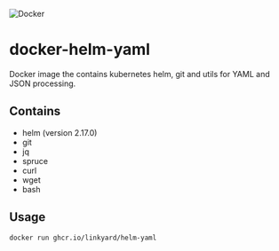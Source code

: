 ![Docker](https://github.com/linkyard/docker-helm-yaml/workflows/Docker/badge.svg)

# docker-helm-yaml

Docker image the contains kubernetes helm, git and utils for YAML and JSON processing.

## Contains

- helm (version 2.17.0)
- git
- jq
- spruce
- curl
- wget
- bash


## Usage

`docker run ghcr.io/linkyard/helm-yaml`
